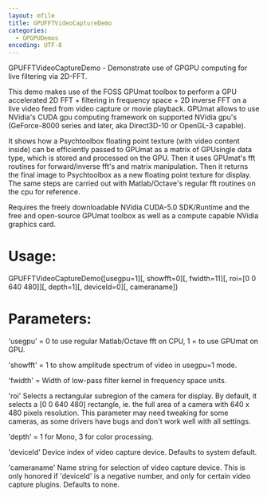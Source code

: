 ```yaml
---
layout: mfile
title: GPUFFTVideoCaptureDemo
categories:
  - GPGPUDemos
encoding: UTF-8
---
```


GPUFFTVideoCaptureDemo - Demonstrate use of GPGPU computing for live filtering via 2D-FFT.

This demo makes use of the FOSS GPUmat toolbox to perform a GPU
accelerated 2D FFT + filtering in frequency space + 2D inverse FFT on a
live video feed from video capture or movie playback. GPUmat allows to
use NVidia's CUDA gpu computing framework on supported NVidia gpu's
(GeForce-8000 series and later, aka Direct3D-10 or OpenGL-3 capable).

It shows how a Psychtoolbox floating point texture (with video content
inside) can be efficiently passed to GPUmat as a matrix of GPUsingle data
type, which is stored and processed on the GPU. Then it uses GPUmat's fft
routines for forward/inverse fft's and matrix manipulation. Then it
returns the final image to Psychtoolbox as a new floating point texture
for display. The same steps are carried out with Matlab/Octave's regular
fft routines on the cpu for reference.

Requires the freely downloadable NVidia CUDA-5.0 SDK/Runtime and the free
and open-source GPUmat toolbox as well as a compute capable NVidia
graphics card.

# Usage:

GPUFFTVideoCaptureDemo([usegpu=1][, showfft=0][, fwidth=11][, roi=[0 0 640 480]][, depth=1][, deviceId=0][, cameraname])

# Parameters:

'usegpu' = 0 to use regular Matlab/Octave fft on CPU, 1 = to use GPUmat on GPU.

'showfft' = 1 to show amplitude spectrum of video in usegpu=1 mode.

'fwidth' = Width of low-pass filter kernel in frequency space units.

'roi' Selects a rectangular subregion of the camera for display. By
default, it selects a [0 0 640 480] rectangle, ie. the full area of a
camera with 640 x 480 pixels resolution. This parameter may need tweaking
for some cameras, as some drivers have bugs and don't work well with all
settings.

'depth' = 1 for Mono, 3 for color processing.

'deviceId' Device index of video capture device. Defaults to system default.

'cameraname' Name string for selection of video capture device. This is
only honored if 'deviceId' is a negative number, and only for certain
video capture plugins. Defaults to none.
